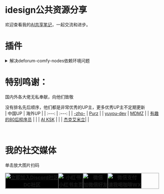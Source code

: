 # idesign公共资源分享
欢迎查看我的[AI共享笔记](https://idesigns.notion.site/275551b858cb474a908ce6d402639769?v=010feeeb5a1d4d55b98526fce9f2e180&pvs=4)，一起交流和进步。

# 插件

<details>
<summary>解决deforum-comfy-nodes依赖环境问题</summary>

- 将我的[requirements.txt](https://github.com/idesign2018/Meta_IDesign/blob/master/Plugins/deforum-comfy-nodes/requirements.txt) 文件替换到你本地相应位置即可。
- [更详细方法：](https://discord.gg/ArErrjXT53)进群找到该贴 > [关于deforum-comfy-nodes无法安装配置环境](https://discord.com/channels/1229997190877941913/1253606196359729172)

</details>


# 特别鸣谢：
国内外各大佬无私奉献，向他们致敬

没有排名先后顺序，他们都是非常优秀的UP主，更多优秀UP主不定期更新
<br>
| 中国UP | 海外UP |
| :---: | :---: |
| [-zho-](https://github.com/ZHO-ZHO-ZHO) | [Purz](https://www.youtube.com/@PurzBeats) |
| [yuyou-dev](https://github.com/yuyou-dev) | [MDMZ](https://www.youtube.com/@MDMZ) |
| [有趣的80后程序员](https://github.com/amao2001) | []() |
| [AI KSK](https://www.youtube.com/@AIKSK) | []() |
| [杰克艾米立](https://www.youtube.com/@JackEllie)| []() |

<br>

# 我的社交媒体
单击放大图片扫码
<table style="border: 1px solid #9FA0A0; border-collapse: collapse; width: auto;">
    <tr>
      <th style="border: 1px solid #9FA0A0; padding: 0; background-color: #000000; text-align: center; height: auto; width: auto;">
        <a href="https://discord.gg/ArErrjXT53" rel="noopener noreferrer">
          <img src="https://github.com/idesign2018/Meta_IDesign/blob/master/QRCode/Discord-2.jpg?raw=true" alt="立即加入Discord社区" style="display: block; margin: 0 auto; max-width: 100%;"></a>DC社区</th>
      <th style="border: 1px solid #9FA0A0; padding: 0; background-color: #000000; text-align: center; height: auto;">
      <a rel="noopener noreferrer">
          <img src="https://github.com/idesign2018/Meta_IDesign/blob/master/QRCode/xhs.jpg?raw=true" alt="小红书" style="display: block; margin: 0 auto; max-width: 100%;"></a>小红书主页</th>
        <th style="border: 1px solid #9FA0A0; padding: 0; background-color: #000000; text-align: center; height: auto; width: auto;">
        <a rel="noopener noreferrer">
          <img src="https://github.com/idesign2018/Meta_IDesign/blob/master/QRCode/WeChat.jpg?raw=true" alt="微信" style="display: block; margin: 0 auto; max-width: 100%;"></a>加微信好友</th>
      <th style="border: 1px solid #9FA0A0; padding: 0; background-color: #000000; text-align: center; height: auto;">
      <a rel="noopener noreferrer">
          <img src="https://github.com/idesign2018/Meta_IDesign/blob/master/QRCode/wxzf-2.jpg?raw=true" alt="微信支付" style="display: block; margin: 0 auto; max-width: 100%;"></a>请我喝咖啡WX</th>
    </tr>
</table>
